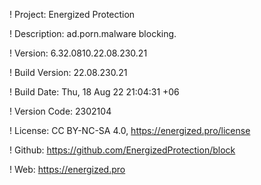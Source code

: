 ! Project: Energized Protection

! Description: ad.porn.malware blocking.

! Version: 6.32.0810.22.08.230.21

! Build Version: 22.08.230.21

! Build Date: Thu, 18 Aug 22 21:04:31 +06

! Version Code: 2302104

! License: CC BY-NC-SA 4.0, https://energized.pro/license

! Github: https://github.com/EnergizedProtection/block

! Web: https://energized.pro
